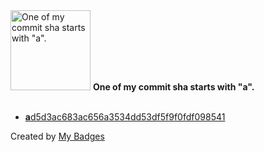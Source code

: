 <img src="https://github.com/my-badges/my-badges/blob/master/src/all-badges/abc-commit/a-commit.png?raw=true" alt="One of my commit sha starts with &quot;a&quot;." title="One of my commit sha starts with &quot;a&quot;." width="128">
<strong>One of my commit sha starts with &quot;a&quot;.</strong>
<br><br>

- <a href="https://github.com/smart-elections/smart-elections-frontend/commit/ad5d3ac683ac656a3534dd53df5f9f0fdf098541"><strong>a</strong>d5d3ac683ac656a3534dd53df5f9f0fdf098541</a>


Created by <a href="https://github.com/my-badges/my-badges">My Badges</a>